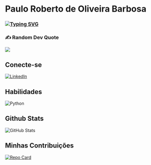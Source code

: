 # Paulo Roberto de Oliveira Barbosa

### [![Typing SVG](https://readme-typing-svg.herokuapp.com?duration=5011&color=CFCECB&center=falso&vCenter=falso&lines=Ol%C3%A1+%F0%9F%91%8B+seja+Bem-vindo(a);ao+meu+perfil+Paulo+Barbosa)](https://git.io/typing-svg)

### ✍️ Random Dev Quote
![](https://quotes-github-readme.vercel.app/api?type=horizontal&theme=tokyonight)

## Conecte-se

[![LinkedIn](https://img.shields.io/badge/LinkedIn-FFF?style=for-the-badge&logo=linkedin&logoColor=0E76A8)](https://www.linkedin.com/in/paulo-barbosa-88b6a213/)

## Habilidades

![Python](https://img.shields.io/badge/Python-FFF?style=for-the-badge&logo=python)

## Github Stats

![GitHub Stats](https://github-readme-stats.vercel.app/api?username=PauloRobertoBarbosa&theme=transparent&bg_color=FFF&border_color=30A3DC&show_icons=true&icon_color=4CABA6&title_color=0897B4&text_color=4C4A59)

## Minhas Contribuições

[![Repo Card](https://github-readme-stats.vercel.app/api/pin/?username=PauloRobertoBarbosa&repo=dio-lab-open-source&bg_color=FFF&border_color=30A3DC&show_icons=true&icon_color=30A3DC&title_color=30A3DC&text_color=4C4A59)](https://github.com/PauloRobertoBarbosa/dio-lab-open-source)

